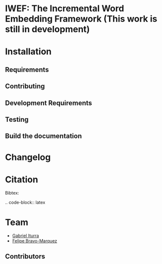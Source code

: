 IWEF: The Incremental Word Embedding  Framework (This work is still in development)
===================================================================================

Installation
============

Requirements
------------

Contributing
------------

Development Requirements
------------------------

Testing
-------

Build the documentation
-----------------------

Changelog
=========

Citation
========

Bibtex:

.. code-block:: latex

Team
====

- [Gabriel Iturra](https://github.com/giturra/)
- [Felipe Bravo-Marquez](https://felipebravom.com/)

Contributors
------------
